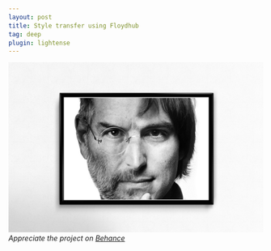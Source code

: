 ```yaml
---
layout: post
title: Style transfer using Floydhub
tag: deep
plugin: lightense
---
```


![Jobs](assets/img/jobs.jpg)
*Appreciate the project on [Behance](https://www.behance.net/gallery/42024837/Steve-Jobs)*